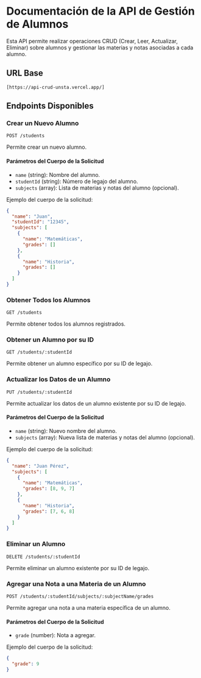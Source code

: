 # Documentación de la API de Gestión de Alumnos

Esta API permite realizar operaciones CRUD (Crear, Leer, Actualizar, Eliminar) sobre alumnos y gestionar las materias y notas asociadas a cada alumno.

## URL Base

```
[https://api-crud-unsta.vercel.app/]
```

## Endpoints Disponibles

### Crear un Nuevo Alumno

```
POST /students
```

Permite crear un nuevo alumno.

#### Parámetros del Cuerpo de la Solicitud

- `name` (string): Nombre del alumno.
- `studentId` (string): Número de legajo del alumno.
- `subjects` (array): Lista de materias y notas del alumno (opcional).

Ejemplo del cuerpo de la solicitud:

```json
{
  "name": "Juan",
  "studentId": "12345",
  "subjects": [
    {
      "name": "Matemáticas",
      "grades": []
    },
    {
      "name": "Historia",
      "grades": []
    }
  ]
}
```

### Obtener Todos los Alumnos

```
GET /students
```

Permite obtener todos los alumnos registrados.

### Obtener un Alumno por su ID

```
GET /students/:studentId
```

Permite obtener un alumno específico por su ID de legajo.

### Actualizar los Datos de un Alumno

```
PUT /students/:studentId
```

Permite actualizar los datos de un alumno existente por su ID de legajo.

#### Parámetros del Cuerpo de la Solicitud

- `name` (string): Nuevo nombre del alumno.
- `subjects` (array): Nueva lista de materias y notas del alumno (opcional).

Ejemplo del cuerpo de la solicitud:

```json
{
  "name": "Juan Pérez",
  "subjects": [
    {
      "name": "Matemáticas",
      "grades": [8, 9, 7]
    },
    {
      "name": "Historia",
      "grades": [7, 6, 8]
    }
  ]
}
```

### Eliminar un Alumno

```
DELETE /students/:studentId
```

Permite eliminar un alumno existente por su ID de legajo.

### Agregar una Nota a una Materia de un Alumno

```
POST /students/:studentId/subjects/:subjectName/grades
```

Permite agregar una nota a una materia específica de un alumno.

#### Parámetros del Cuerpo de la Solicitud

- `grade` (number): Nota a agregar.

Ejemplo del cuerpo de la solicitud:

```json
{
  "grade": 9
}
```


